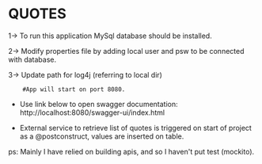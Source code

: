 # QUOTES

1-> To run this application MySql database should be installed.

2-> Modify properties file by adding local user and psw to be connected with database.

3-> Update path for log4j (referring to local dir)

        #App will start on port 8080.

* Use link below to open swagger documentation: http://localhost:8080/swagger-ui/index.html

* External service to retrieve list of quotes is triggered on start of project as a @postconstruct, values are inserted on table.


ps: Mainly I have relied on building apis, and so I haven't put test (mockito).

